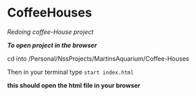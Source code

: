 # CoffeeHouses
_Redoing coffee-House project_


***To open project in the browser***

cd into /Personal/NssProjects/MartinsAquarium/Coffee-Houses

Then in your terminal type `start index.html`

**this should open the html file in your browser**
